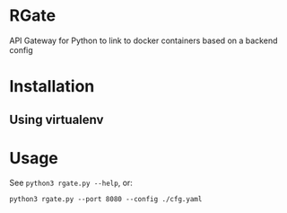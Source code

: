 # RGate
API Gateway for Python to link to docker containers based on a backend config

# Installation
## Using virtualenv


# Usage
See `python3 rgate.py --help`, or:

    python3 rgate.py --port 8080 --config ./cfg.yaml

